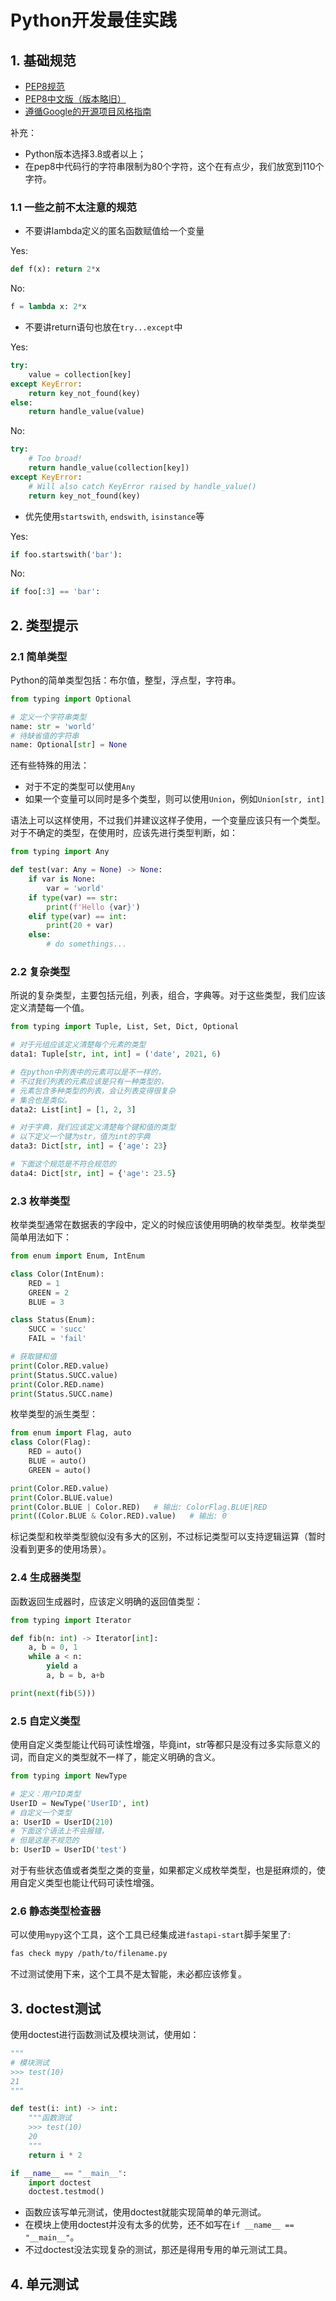 # Python开发最佳实践

## 1. 基础规范

- [PEP8规范](https://pep8.org/)
- [PEP8中文版（版本略旧）](https://alvinzhu.xyz/2017/10/07/python-pep-8/)
- [遵循Google的开源项目风格指南](https://zh-google-styleguide.readthedocs.io/en/latest/google-python-styleguide/python_style_rules/)

补充：

- Python版本选择3.8或者以上；
- 在pep8中代码行的字符串限制为80个字符，这个在有点少，我们放宽到110个字符。

### 1.1 一些之前不太注意的规范

- 不要讲lambda定义的匿名函数赋值给一个变量

Yes:

```python
def f(x): return 2*x
```

No:

```python
f = lambda x: 2*x
```

- 不要讲return语句也放在`try...except`中

Yes:

```python
try:
    value = collection[key]
except KeyError:
    return key_not_found(key)
else:
    return handle_value(value)
```

No:

```python
try:
    # Too broad!
    return handle_value(collection[key])
except KeyError:
    # Will also catch KeyError raised by handle_value()
    return key_not_found(key)
```

- 优先使用`startswith`, `endswith`, `isinstance`等

Yes:

```python
if foo.startswith('bar'):
```

No:

```python
if foo[:3] == 'bar':
```

## 2. 类型提示

### 2.1 简单类型

Python的简单类型包括：布尔值，整型，浮点型，字符串。

```python
from typing import Optional

# 定义一个字符串类型
name: str = 'world'
# 待缺省值的字符串
name: Optional[str] = None
```

还有些特殊的用法：

- 对于不定的类型可以使用`Any`
- 如果一个变量可以同时是多个类型，则可以使用`Union`，例如`Union[str, int]`

语法上可以这样使用，不过我们并建议这样子使用，一个变量应该只有一个类型。对于不确定的类型，在使用时，应该先进行类型判断，如：

```python
from typing import Any

def test(var: Any = None) -> None:
    if var is None:
        var = 'world'
    if type(var) == str:
        print(f'Hello {var}')
    elif type(var) == int:
        print(20 + var)
    else:
        # do somethings...
```

### 2.2 复杂类型

所说的复杂类型，主要包括元组，列表，组合，字典等。对于这些类型，我们应该定义清楚每一个值。

```python
from typing import Tuple, List, Set, Dict, Optional

# 对于元组应该定义清楚每个元素的类型
data1: Tuple[str, int, int] = ('date', 2021, 6)

# 在python中列表中的元素可以是不一样的，
# 不过我们列表的元素应该是只有一种类型的，
# 元素包含多种类型的列表，会让列表变得很复杂
# 集合也是类似。
data2: List[int] = [1, 2, 3]

# 对于字典，我们应该定义清楚每个键和值的类型
# 以下定义一个键为str，值为int的字典
data3: Dict[str, int] = {'age': 23}

# 下面这个规范是不符合规范的
data4: Dict[str, int] = {'age': 23.5}
```

### 2.3 枚举类型

枚举类型通常在数据表的字段中，定义的时候应该使用明确的枚举类型。枚举类型简单用法如下：

```python
from enum import Enum, IntEnum

class Color(IntEnum):
    RED = 1
    GREEN = 2
    BLUE = 3

class Status(Enum):
    SUCC = 'succ'
    FAIL = 'fail'

# 获取键和值
print(Color.RED.value)
print(Status.SUCC.value)
print(Color.RED.name)
print(Status.SUCC.name)
```

枚举类型的派生类型：

```python
from enum import Flag, auto
class Color(Flag):
    RED = auto()
    BLUE = auto()
    GREEN = auto()

print(Color.RED.value)
print(Color.BLUE.value)
print(Color.BLUE | Color.RED)   # 输出: ColorFlag.BLUE|RED
print((Color.BLUE & Color.RED).value)   # 输出: 0
```

标记类型和枚举类型貌似没有多大的区别，不过标记类型可以支持逻辑运算（暂时没看到更多的使用场景）。

### 2.4 生成器类型

函数返回生成器时，应该定义明确的返回值类型：

```python
from typing import Iterator

def fib(n: int) -> Iterator[int]:
    a, b = 0, 1
    while a < n:
        yield a
        a, b = b, a+b

print(next(fib(5)))
```

### 2.5 自定义类型

使用自定义类型能让代码可读性增强，毕竟int，str等都只是没有过多实际意义的词，而自定义的类型就不一样了，能定义明确的含义。

```python
from typing import NewType

# 定义：用户ID类型
UserID = NewType('UserID', int)
# 自定义一个类型
a: UserID = UserID(210)
# 下面这个语法上不会报错，
# 但是这是不规范的
b: UserID = UserID('test')
```

对于有些状态值或者类型之类的变量，如果都定义成枚举类型，也是挺麻烦的，使用自定义类型也能让代码可读性增强。

### 2.6 静态类型检查器

可以使用`mypy`这个工具，这个工具已经集成进`fastapi-start`脚手架里了:

```sh
fas check mypy /path/to/filename.py
```

不过测试使用下来，这个工具不是太智能，未必都应该修复。

## 3. doctest测试

使用doctest进行函数测试及模块测试，使用如：

```python
"""
# 模块测试
>>> test(10)
21
"""

def test(i: int) -> int:
    """函数测试
    >>> test(10)
    20
    """
    return i * 2

if __name__ == "__main__":
    import doctest
    doctest.testmod()
```

- 函数应该写单元测试，使用doctest就能实现简单的单元测试。
- 在模块上使用doctest并没有太多的优势，还不如写在`if __name__ == "__main__"`。
- 不过doctest没法实现复杂的测试，那还是得用专用的单元测试工具。

## 4. 单元测试

